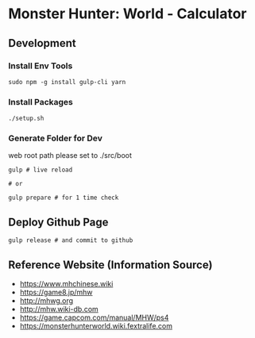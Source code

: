 # Monster Hunter: World - Calculator

## Development

### Install Env Tools

~~~
sudo npm -g install gulp-cli yarn
~~~

### Install Packages

~~~
./setup.sh
~~~

### Generate Folder for Dev

web root path please set to ./src/boot

~~~
gulp # live reload

# or

gulp prepare # for 1 time check
~~~

## Deploy Github Page

~~~
gulp release # and commit to github
~~~

## Reference Website (Information Source)

* https://www.mhchinese.wiki
* https://game8.jp/mhw
* http://mhwg.org
* http://mhw.wiki-db.com
* https://game.capcom.com/manual/MHW/ps4
* https://monsterhunterworld.wiki.fextralife.com
